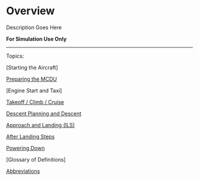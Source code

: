 # Overview

Description Goes Here

**For Simulation Use Only**

---

Topics:

[Starting the Aircraft]

[Preparing the MCDU](preparing-mcdu.md)

[Engine Start and Taxi]

[Takeoff / Climb / Cruise](takeoff-climb-cruise.md)

[Descent Planning and Descent](descent.md#descent-planning-and-descent)

[Approach and Landing (ILS)](landing.md)

[After Landing Steps](after-landing-steps.md)

[Powering Down](powering-down.md)

[Glossary of Definitions]

[Abbreviations](abbreviations.md)
